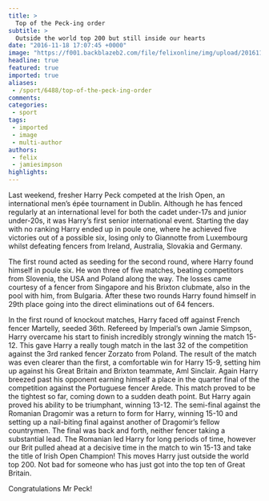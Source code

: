 ```yaml
---
title: >
  Top of the Peck-ing order
subtitle: >
  Outside the world top 200 but still inside our hearts
date: "2016-11-18 17:07:45 +0000"
image: "https://f001.backblazeb2.com/file/felixonline/img/upload/201611181707-felix-fencing.JPG"
headline: true
featured: true
imported: true
aliases:
 - /sport/6488/top-of-the-peck-ing-order
comments:
categories:
 - sport
tags:
 - imported
 - image
 - multi-author
authors:
 - felix
 - jamiesimpson
highlights:
---
```


Last weekend, fresher Harry Peck competed at the Irish Open, an international men’s épée tournament in Dublin. Although he has fenced regularly at an international level for both the cadet under-17s and junior under-20s, it was Harry’s first senior international event. Starting the day with no ranking Harry ended up in poule one, where he achieved five victories out of a possible six, losing only to Giannotte from Luxembourg whilst defeating fencers from Ireland, Australia, Slovakia and Germany.

The first round acted as seeding for the second round, where Harry found himself in poule six. He won three of five matches, beating  competitors from Slovenia, the USA and Poland along the way. The losses came courtesy of a fencer from Singapore and his Brixton clubmate, also in the pool with him, from Bulgaria. After these two rounds Harry found himself in 29th place going into the direct eliminations out of 64 fencers.

In the first round of      knockout matches, Harry faced off against French fencer Martelly, seeded 36th. Refereed by Imperial’s own Jamie Simpson, Harry overcame his start to finish incredibly strongly winning the match 15-12. This gave Harry a really tough match in the last 32 of the              competition against the 3rd ranked fencer Zorzato from Poland. The result of the match was even clearer than the first, a comfortable win for Harry 15-9, setting him up against his Great Britain and Brixton teammate, Aml Sinclair. Again Harry breezed past his opponent earning himself a place in the quarter final of the competition against the Portuguese fencer Arede.
This match proved to be the tightest so far, coming down to a sudden death point. But Harry again proved his ability to be triumphant, winning 13-12. The semi-final against the Romanian Dragomir was a return to form for Harry, winning 15-10 and setting up a nail-biting final against another of Dragomir’s fellow countrymen. The final was back and forth, neither fencer taking a substantial lead. The Romanian led Harry for long periods of time, however our Brit pulled ahead at a decisive time in the match to win 15-13 and take the title of Irish Open Champion! This moves Harry just outside the world top 200. Not bad for someone who has just got into the top ten of Great Britain.

Congratulations Mr Peck!
